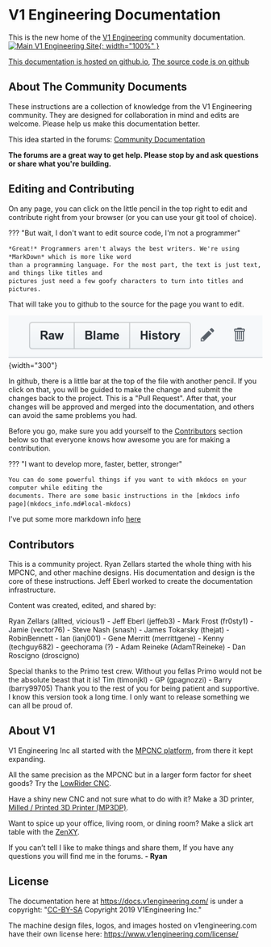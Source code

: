 # V1 Engineering Documentation

This is the new home of the [V1 Engineering](https://www.v1engineering.com/) community documentation.
[![Main V1 Engineering
Site](https://www.v1engineering.com/wp-content/uploads/2017/12/120-Rectangle-drop-11-e1514049864768.png){: width="100%" }](https://www.v1engineering.com/)


[This documentation is hosted on github.io](https://docs.v1engineering.com), [The source code is on github](https://github.com/V1EngineeringInc/V1EngineeringInc-Docs)

## About The Community Documents

These instructions are a collection of knowledge from the V1 Engineering community. They are
designed for collaboration in mind and edits are welcome. Please help us make this documentation
better.

This idea started in the forums: [Community Documentation](https://forum.v1engineering.com/t/community-documentation/11435)

**The forums are a great way to get help. Please stop by and ask questions or share what you're
building.**

## Editing and Contributing

On any page, you can click on the little pencil in the top right to edit and contribute right from your browser (or you can use your git tool of choice).

??? "But wait, I don't want to edit source code, I'm not a programmer"

    *Great!* Programmers aren't always the best writers. We're using *MarkDown* which is more like word
    than a programming language. For the most part, the text is just text, and things like titles and
    pictures just need a few goofy characters to turn into titles and pictures.


That will take you to github to the source for the page you want to edit.

![Github edit button](img/github_edit.png){width="300"}

In github, there is a little bar at the top of the file with another pencil. If you click on that,
you will be guided to make the change and submit the changes back to the project. This is a
"Pull Request". After that, your changes will be approved and merged into the documentation, and
others can avoid the same problems you had.

Before you go, make sure you add yourself to the [Contributors](index.md#Contributors) section below so that everyone knows how
awesome you are for making a contribution.

??? "I want to develop more, faster, better, stronger"

    You can do some powerful things if you want to with mkdocs on your computer while editing the
    documents. There are some basic instructions in the [mkdocs info
    page](mkdocs_info.md#local-mkdocs)

I've put some more markdown info [here](mkdocs_info.md)

## Contributors

This is a community project. Ryan Zellars started the whole thing with his MPCNC, and other machine
designs. His documentation and design is the core of these instructions. Jeff Eberl worked to create
the documentation infrastructure.

Content was created, edited, and shared by:

Ryan Zellars (allted, vicious1) - Jeff Eberl (jeffeb3) - Mark Frost (fr0sty1) - Jamie (vector76) -
Steve Nash (snash) - James Tokarsky (thejat) - RobinBennett - Ian (ianj001) - 
Gene Merritt (merrittgene) - Kenny (techguy682) - geechorama (?) - Adam Reineke (AdamTReineke) -
Dan Roscigno (droscigno)

Special thanks to the Primo test crew. Without you fellas Primo would not be the absolute beast that it is!
Tim (timonjkl) - GP (gpagnozzi) - Barry (barry99705)
Thank you to the rest of you for being patient and supportive. I know this version took a long time. I only want to release something we can all be proud of.

## About V1

V1 Engineering Inc all started with the [MPCNC platform](mpcnc/burly/index.md), from there it kept expanding.

All the same precision as the MPCNC but in a larger form factor for sheet goods? Try the [LowRider CNC](lowrider/index.md).

Have a shiny new CNC and not sure what to do with it? Make a 3D printer, [Milled / Printed 3D Printer (MP3DP)](mp3dp/index.md).

Want to spice up your office, living room, or dining room?  Make a slick art table with the [ZenXY](zenxy/index.md).

If you can’t tell I like to make things and share them, If you have any questions you will find me in the forums. **- Ryan**


## License

The documentation here at https://docs.v1engineering.com/ is under a 
copyright: "[CC-BY-SA](https://creativecommons.org/licenses/by-sa/4.0/) Copyright 2019 V1Engineering Inc."

The machine design files, logos, and images hosted on v1engineering.com have their own license
here: https://www.v1engineering.com/license/

